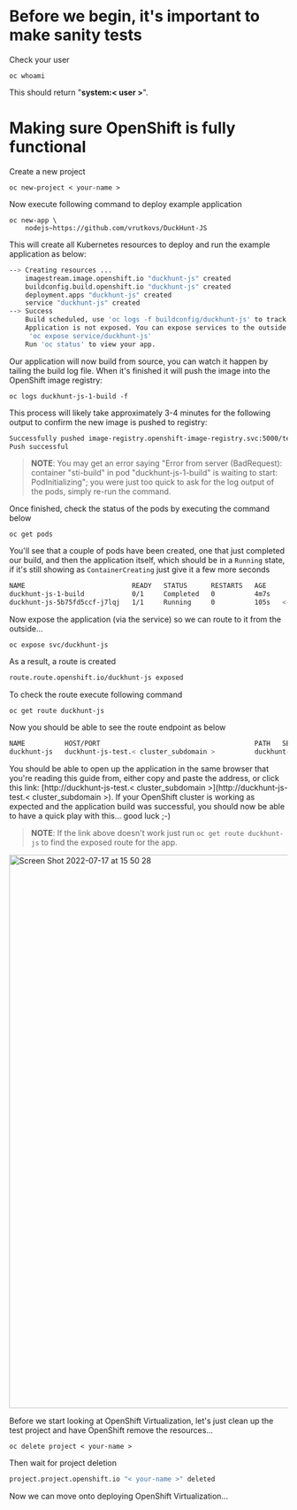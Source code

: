 # Before we begin, it's important to make sanity tests

Check your user
 
```execute
oc whoami
```
This should return "**system:< user >**".

# Making sure OpenShift is fully functional

Create a new project 

```execute
oc new-project < your-name >
```
Now execute following command to deploy example application

```execute
oc new-app \
	nodejs~https://github.com/vrutkovs/DuckHunt-JS
```

This will create all Kubernetes resources to deploy and run the example application as below:

~~~bash
--> Creating resources ...
    imagestream.image.openshift.io "duckhunt-js" created
    buildconfig.build.openshift.io "duckhunt-js" created
    deployment.apps "duckhunt-js" created
    service "duckhunt-js" created
--> Success
    Build scheduled, use 'oc logs -f buildconfig/duckhunt-js' to track its progress.
    Application is not exposed. You can expose services to the outside world by executing one or more of the commands below:
     'oc expose service/duckhunt-js'
    Run 'oc status' to view your app.
~~~


Our application will now build from source, you can watch it happen by tailing the build log file. When it's finished it will push the image into the OpenShift image registry:

```execute
oc logs duckhunt-js-1-build -f
```

This process will likely take approximately 3-4 minutes for the following output to confirm the new image is pushed to registry:

~~~bash
Successfully pushed image-registry.openshift-image-registry.svc:5000/test/duckhunt-js@sha256:c4e64bc633ae09ce0f2f2f6de2ca9eaca8e11dc5b335301a2be78216df4b6929
Push successful
~~~

> **NOTE**: You may get an error saying "Error from server (BadRequest): container "sti-build" in pod "duckhunt-js-1-build" is waiting to start: PodInitializing"; you were just too quick to ask for the log output of the pods, simply re-run the command.

Once finished, check the status of the pods by executing the command below

```execute
oc get pods 
```

You'll see that a couple of pods have been created, one that just completed our build, and then the application itself, which should be in a `Running` state, if it's still showing as `ContainerCreating` just give it a few more seconds


~~~bash
NAME                           READY   STATUS      RESTARTS   AGE
duckhunt-js-1-build            0/1     Completed   0          4m7s
duckhunt-js-5b75fd5ccf-j7lqj   1/1     Running     0          105s   <-- this is our app!
~~~

Now expose the application (via the service) so we can route to it from the outside...

```execute
oc expose svc/duckhunt-js
```

As a result, a route is created

~~~bash
route.route.openshift.io/duckhunt-js exposed
~~~

To check the route execute following command

```execute
oc get route duckhunt-js
```

Now you should be able to see the route endpoint as below

~~~bash
NAME          HOST/PORT                                       PATH   SERVICES      PORT       TERMINATION   WILDCARD
duckhunt-js   duckhunt-js-test.< cluster_subdomain >          duckhunt-js          8080-tcp                 None
~~~

You should be able to open up the application in the same browser that you're reading this guide from, either copy and paste the address, or click this link: [http://duckhunt-js-test.< cluster_subdomain >](http://duckhunt-js-test.< cluster_subdomain >). If your OpenShift cluster is working as expected and the application build was successful, you should now be able to have a quick play with this... good luck ;-)
> **NOTE**: If the link above doesn't work just run `oc get route duckhunt-js` to find the exposed route for the app. 

<img width="1000" alt="Screen Shot 2022-07-17 at 15 50 28" src="https://user-images.githubusercontent.com/64369864/179399155-f31e6051-46ca-490c-b07e-6e5e7138c41b.png">

Before we start looking at OpenShift Virtualization, let's just clean up the test project and have OpenShift remove the resources...

```execute
oc delete project < your-name >
```

Then wait for project deletion

~~~bash
project.project.openshift.io "< your-name >" deleted
~~~

Now we can move onto deploying OpenShift Virtualization...

